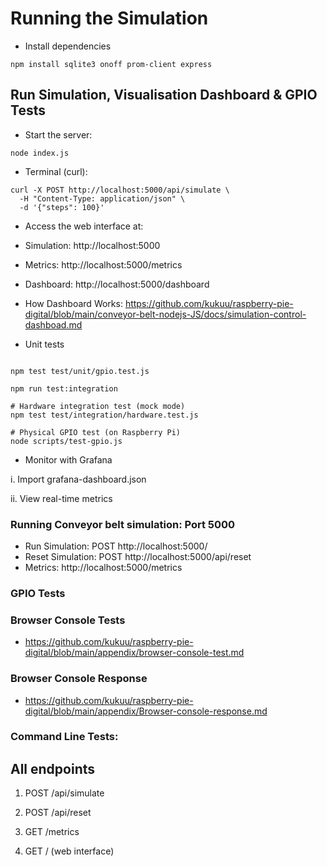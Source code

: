 # Running the Simulation

- Install dependencies

```
npm install sqlite3 onoff prom-client express

```


## Run Simulation, Visualisation Dashboard & GPIO Tests


- Start the server:

```
node index.js

```

- Terminal  (curl):


```
curl -X POST http://localhost:5000/api/simulate \
  -H "Content-Type: application/json" \
  -d '{"steps": 100}'

```


- Access the web interface at:

 - Simulation: http://localhost:5000

 - Metrics: http://localhost:5000/metrics
   
 - Dashboard: http://localhost:5000/dashboard

- How Dashboard Works: https://github.com/kukuu/raspberry-pie-digital/blob/main/conveyor-belt-nodejs-JS/docs/simulation-control-dashboad.md

- Unit tests
```

npm test test/unit/gpio.test.js

npm run test:integration

# Hardware integration test (mock mode)
npm test test/integration/hardware.test.js

# Physical GPIO test (on Raspberry Pi)
node scripts/test-gpio.js
```

- Monitor with Grafana


i. Import grafana-dashboard.json

ii. View real-time metrics




  
### Running Conveyor belt simulation: Port 5000

- Run Simulation: POST http://localhost:5000/
- Reset Simulation: POST http://localhost:5000/api/reset
- Metrics: http://localhost:5000/metrics

### GPIO Tests



### Browser Console Tests

- https://github.com/kukuu/raspberry-pie-digital/blob/main/appendix/browser-console-test.md

### Browser Console Response

- https://github.com/kukuu/raspberry-pie-digital/blob/main/appendix/Browser-console-response.md

### Command Line Tests:




## All endpoints

1. POST /api/simulate

2. POST /api/reset

3. GET /metrics

4. GET / (web interface)




